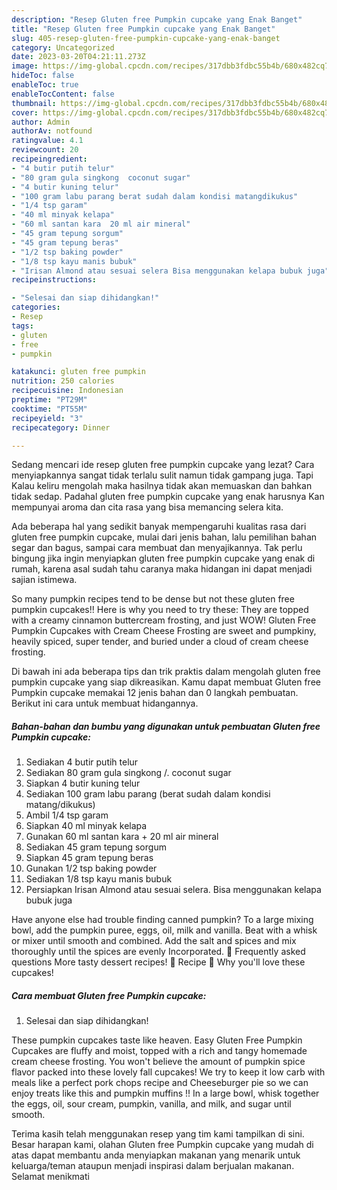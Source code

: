 ```yaml
---
description: "Resep Gluten free Pumpkin cupcake yang Enak Banget"
title: "Resep Gluten free Pumpkin cupcake yang Enak Banget"
slug: 405-resep-gluten-free-pumpkin-cupcake-yang-enak-banget
category: Uncategorized
date: 2023-03-20T04:21:11.273Z
image: https://img-global.cpcdn.com/recipes/317dbb3fdbc55b4b/680x482cq70/gluten-free-pumpkin-cupcake-foto-resep-utama.jpg
hideToc: false
enableToc: true
enableTocContent: false
thumbnail: https://img-global.cpcdn.com/recipes/317dbb3fdbc55b4b/680x482cq70/gluten-free-pumpkin-cupcake-foto-resep-utama.jpg
cover: https://img-global.cpcdn.com/recipes/317dbb3fdbc55b4b/680x482cq70/gluten-free-pumpkin-cupcake-foto-resep-utama.jpg
author: Admin
authorAv: notfound
ratingvalue: 4.1
reviewcount: 20
recipeingredient:
- "4 butir putih telur"
- "80 gram gula singkong  coconut sugar"
- "4 butir kuning telur"
- "100 gram labu parang berat sudah dalam kondisi matangdikukus"
- "1/4 tsp garam"
- "40 ml minyak kelapa"
- "60 ml santan kara  20 ml air mineral"
- "45 gram tepung sorgum"
- "45 gram tepung beras"
- "1/2 tsp baking powder"
- "1/8 tsp kayu manis bubuk"
- "Irisan Almond atau sesuai selera Bisa menggunakan kelapa bubuk juga"
recipeinstructions:

- "Selesai dan siap dihidangkan!"
categories:
- Resep
tags:
- gluten
- free
- pumpkin

katakunci: gluten free pumpkin 
nutrition: 250 calories
recipecuisine: Indonesian
preptime: "PT29M"
cooktime: "PT55M"
recipeyield: "3"
recipecategory: Dinner

---
```



Sedang mencari ide resep gluten free pumpkin cupcake yang lezat? Cara menyiapkannya sangat tidak terlalu sulit namun tidak gampang juga. Tapi Kalau keliru mengolah maka hasilnya tidak akan memuaskan dan bahkan tidak sedap. Padahal gluten free pumpkin cupcake yang enak harusnya Kan mempunyai aroma dan cita rasa yang bisa memancing selera kita.


Ada beberapa hal yang sedikit banyak mempengaruhi kualitas rasa dari gluten free pumpkin cupcake, mulai dari jenis bahan, lalu pemilihan bahan segar dan bagus, sampai cara membuat dan menyajikannya. Tak perlu bingung jika ingin menyiapkan gluten free pumpkin cupcake yang enak di rumah, karena asal sudah tahu caranya maka hidangan ini dapat menjadi sajian istimewa.

So many pumpkin recipes tend to be dense but not these gluten free pumpkin cupcakes!! Here is why you need to try these: They are topped with a creamy cinnamon buttercream frosting, and just WOW! Gluten Free Pumpkin Cupcakes with Cream Cheese Frosting are sweet and pumpkiny, heavily spiced, super tender, and buried under a cloud of cream cheese frosting.


Di bawah ini ada beberapa tips dan trik praktis dalam mengolah gluten free pumpkin cupcake yang siap dikreasikan. Kamu dapat membuat Gluten free Pumpkin cupcake memakai 12 jenis bahan dan 0 langkah pembuatan. Berikut ini cara untuk membuat hidangannya.

<!--inarticleads1-->

##### Bahan-bahan dan bumbu yang digunakan untuk pembuatan Gluten free Pumpkin cupcake:

1. Sediakan 4 butir putih telur
1. Sediakan 80 gram gula singkong /. coconut sugar
1. Siapkan 4 butir kuning telur
1. Sediakan 100 gram labu parang (berat sudah dalam kondisi matang/dikukus)
1. Ambil 1/4 tsp garam
1. Siapkan 40 ml minyak kelapa
1. Gunakan 60 ml santan kara + 20 ml air mineral
1. Sediakan 45 gram tepung sorgum
1. Siapkan 45 gram tepung beras
1. Gunakan 1/2 tsp baking powder
1. Sediakan 1/8 tsp kayu manis bubuk
1. Persiapkan Irisan Almond atau sesuai selera. Bisa menggunakan kelapa bubuk juga


Have anyone else had trouble finding canned pumpkin? To a large mixing bowl, add the pumpkin puree, eggs, oil, milk and vanilla. Beat with a whisk or mixer until smooth and combined. Add the salt and spices and mix thoroughly until the spices are evenly Incorporated. 💭 Frequently asked questions More tasty dessert recipes! 📖 Recipe 🌟 Why you&#39;ll love these cupcakes! 

<!--inarticleads2-->

##### Cara membuat Gluten free Pumpkin cupcake:


1. Selesai dan siap dihidangkan!

These pumpkin cupcakes taste like heaven. Easy Gluten Free Pumpkin Cupcakes are fluffy and moist, topped with a rich and tangy homemade cream cheese frosting. You won&#39;t believe the amount of pumpkin spice flavor packed into these lovely fall cupcakes! We try to keep it low carb with meals like a perfect pork chops recipe and Cheeseburger pie so we can enjoy treats like this and pumpkin muffins !! In a large bowl, whisk together the eggs, oil, sour cream, pumpkin, vanilla, and milk, and sugar until smooth. 

Terima kasih telah menggunakan resep yang tim kami tampilkan di sini. Besar harapan kami, olahan Gluten free Pumpkin cupcake yang mudah di atas dapat membantu anda menyiapkan makanan yang menarik untuk keluarga/teman ataupun menjadi inspirasi dalam berjualan makanan. Selamat menikmati
